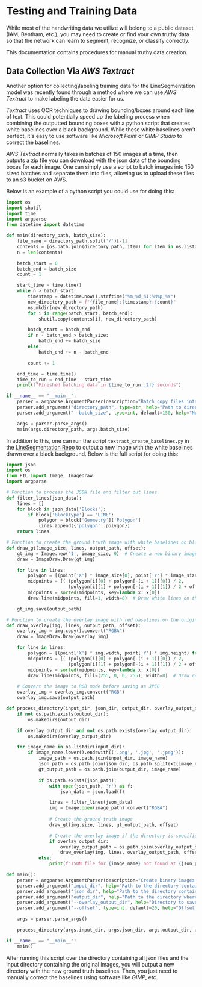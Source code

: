 # Testing and Training Data
While most of the handwriting data we utilize will belong to a public dataset (IAM, Bentham, etc.), you may need to create or find your own truthy data so that the network can learn to segment, recognize, or classify correctly.

This documentation contains procedures for manual truthy data creation.

## Data Collection Via *AWS Textract*
Another option for collecting\labeling training data for the LineSegmentation model was recently found through a method where we can use *AWS Textract* to make labeling the data easier for us. 

*Textract* uses OCR techniques to drawing bounding/boxes around each line of text. This could potentially speed up the labeling process when combining the outputted bounding boxes with a python script that creates white baselines over a black background. While these white baselines aren't perfect, it's easy to use software like *Microsoft Paint* or *GIMP Studio* to correct the baselines. 

*AWS Textract* normally takes in batches of 150 images at a time, then outputs a zip file you can download with the json data of the bounding boxes for each image. One can simply use a script to batch images into 150 sized batches and separate them into files, allowing us to upload these files to an s3 bucket on AWS.

Below is an example of a python script you could use for doing this:

```python
import os
import shutil
import time
import argparse
from datetime import datetime

def main(directory_path, batch_size):
    file_name = directory_path.split('/')[-1]
    contents = [os.path.join(directory_path, item) for item in os.listdir(directory_path)]
    n = len(contents)

    batch_start = 0
    batch_end = batch_size
    count = 1

    start_time = time.time()
    while n > batch_start:
        timestamp = datetime.now().strftime("%m_%d_%I:%M%p_%Y")
        new_directory_path = f"{file_name}:{timestamp}:{count}" 
        os.mkdir(new_directory_path)
        for i in range(batch_start, batch_end):
            shutil.copy(contents[i], new_directory_path)

        batch_start = batch_end
        if n - batch_end > batch_size:
            batch_end += batch_size
        else:
            batch_end += n - batch_end

        count += 1

    end_time = time.time()
    time_to_run = end_time - start_time
    print(f"Finished batching data in {time_to_run:.2f} seconds")

if __name__ == "__main__":
    parser = argparse.ArgumentParser(description="Batch copy files into directories")
    parser.add_argument("directory_path", type=str, help="Path to directory you want to partition into batches")
    parser.add_argument("--batch_size", type=int, default=150, help="Number of files per batch (default=150)")

    args = parser.parse_args()
    main(args.directory_path, args.batch_size)
```

In addition to this, one can run the script `textract_create_baselines.py` in the [LineSegmentation Repo](https://github.com/byuawsfhtl/LineSegmentation/blob/augmentor/textract_create_baselines.py) to output a new image with the white baselines drawn over a black background. Below is the full script for doing this:

```python
import json
import os
from PIL import Image, ImageDraw
import argparse

# Function to process the JSON file and filter out lines
def filter_lines(json_data):
    lines = []
    for block in json_data['Blocks']:
        if block['BlockType'] == 'LINE':
            polygon = block['Geometry']['Polygon']
            lines.append({'polygon': polygon})
    return lines

# Function to create the ground truth image with white baselines on black background
def draw_gt(image_size, lines, output_path, offset):
    gt_img = Image.new('1', image_size, 0)  # Create a new binary image with black background
    draw = ImageDraw.Draw(gt_img)

    for line in lines:
        polygon = [(point['X'] * image_size[0], point['Y'] * image_size[1]) for point in line['polygon']]
        midpoints = [( (polygon[i][0] + polygon[-(i + 1)][0]) / 2,
                       (polygon[i][1] + polygon[-(i + 1)][1]) / 2 + offset) for i in range(len(polygon) // 2)]
        midpoints = sorted(midpoints, key=lambda x: x[0])
        draw.line(midpoints, fill=1, width=8)  # Draw white lines on the binary image

    gt_img.save(output_path)

# Function to create the overlay image with red baselines on the original image
def draw_overlay(img, lines, output_path, offset):
    overlay_img = img.copy().convert("RGBA")
    draw = ImageDraw.Draw(overlay_img)

    for line in lines:
        polygon = [(point['X'] * img.width, point['Y'] * img.height) for point in line['polygon']]
        midpoints = [( (polygon[i][0] + polygon[-(i + 1)][0]) / 2,
                       (polygon[i][1] + polygon[-(i + 1)][1]) / 2 + offset) for i in range(len(polygon) // 2)]
        midpoints = sorted(midpoints, key=lambda x: x[0])
        draw.line(midpoints, fill=(255, 0, 0, 255), width=8)  # Draw red lines with full opacity

    # Convert the image to RGB mode before saving as JPEG
    overlay_img = overlay_img.convert("RGB")
    overlay_img.save(output_path)

def process_directory(input_dir, json_dir, output_dir, overlay_output_dir=None, offset=20):
    if not os.path.exists(output_dir):
        os.makedirs(output_dir)

    if overlay_output_dir and not os.path.exists(overlay_output_dir):
        os.makedirs(overlay_output_dir)

    for image_name in os.listdir(input_dir):
        if image_name.lower().endswith(('.png', '.jpg', '.jpeg')):
            image_path = os.path.join(input_dir, image_name)
            json_path = os.path.join(json_dir, os.path.splitext(image_name)[0], "analyzeDocResponse.json")
            gt_output_path = os.path.join(output_dir, image_name)

            if os.path.exists(json_path):
                with open(json_path, 'r') as f:
                    json_data = json.load(f)

                lines = filter_lines(json_data)
                img = Image.open(image_path).convert("RGBA")
                
                # Create the ground truth image
                draw_gt(img.size, lines, gt_output_path, offset)

                # Create the overlay image if the directory is specified
                if overlay_output_dir:
                    overlay_output_path = os.path.join(overlay_output_dir, image_name)
                    draw_overlay(img, lines, overlay_output_path, offset)
            else:
                print(f"JSON file for {image_name} not found at {json_path}")

def main():
    parser = argparse.ArgumentParser(description="Create binary images with baselines based on JSON data.")
    parser.add_argument("input_dir", help="Path to the directory containing input image files")
    parser.add_argument("json_dir", help="Path to the directory containing JSON files")
    parser.add_argument("output_dir", help="Path to the directory where processed image files will be saved")
    parser.add_argument("--overlay_output_dir", help="Directory to save overlay images")
    parser.add_argument("--offset", type=int, default=20, help="Offset to apply to the Y-coordinate of the baseline")

    args = parser.parse_args()

    process_directory(args.input_dir, args.json_dir, args.output_dir, args.overlay_output_dir, args.offset)

if __name__ == "__main__":
    main()
```

After running this script over the directory containing all json files and the input directory containing the original images, you will output a new directory with the new ground truth baselines. Then, you just need to manually correct the baselines using software like *GIMP*, etc.
